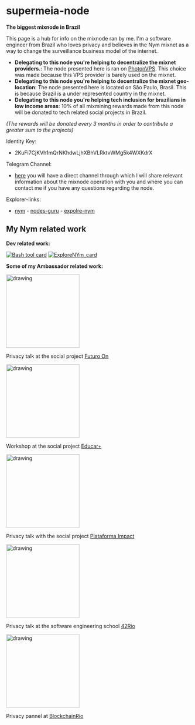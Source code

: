 # supermeia-node
**The biggest mixnode in Brazil**

This page is a hub for info on the mixnode ran by me. I'm a software engineer from Brazil who loves privacy and believes in the Nym mixnet as a way to change the surveillance business model of the internet.

* **Delegating to this node you're helping to decentralize the mixnet providers.**: The node presented here is ran on [PhotonVPS](https://www.photonvps.com/). This choice was made because this VPS provider is barely used on the mixnet.
* **Delegating to this node you're helping to decentralize the mixnet geo-location**: The node presented here is located on São Paulo, Brasil. This is because Brazil is a under represented country in the mixnet. 
* **Delegating to this node you're helping tech inclusion for brazilians in low income areas**: 10% of all mixmining rewards made from this node will be donated to tech related social projects in Brazil.

*(The rewards will be donated every 3 months in order to contribute a greater sum to the projects)*

Identity Key:
*  2KuFi7CjKVh1mQrNKhdwLjhXBhVLRktvWMg5k4WXKdrX

Telegram Channel:
* [here](https://t.me/+Mr2-01bJqJQ3Njkx) you will have a direct channel through which I will share relevant information about the mixnode operation with you and where you can contact me if you have any questions regarding the node.

Explorer-links:
* [nym](https://explorer.nymtech.net/network-components/mixnode/927) - [nodes-guru](https://mixnet.explorers.guru/mixnode/2KuFi7CjKVh1mQrNKhdwLjhXBhVLRktvWMg5k4WXKdrX) - [expolre-nym](https://explorenym.net/mixnode/2kufi7cjkvh1mqrnkhdwljhxbhvlrktvwmg5k4wxkdrx/)

## My Nym related work
**Dev related work:**

[![Bash tool card](https://github-readme-stats.vercel.app/api/pin/?username=P-R-I-S-M-Brasil&theme=dark&repo=mixFetchDemo)](https://github.com/P-R-I-S-M-Brasil/mixFetchDemo)
[![ExploreNYm_card](https://github-readme-stats.vercel.app/api/pin/?username=explorenym&theme=dark&repo=bash-tool)](https://github.com/ExploreNYM/bash-tool)

**Some of my Ambassador related work:**

<img src="https://github.com/gabrielclcardoso/supermeia-nodes/assets/69059969/671c575b-0dd8-4807-b8bf-24abba4db373" alt="drawing" width="200"/>

Privacy talk at the social project [Futuro On](https://www.linkedin.com/company/futuroon-tecnologia)

<img src="https://github.com/gabrielclcardoso/supermeia-nodes/assets/69059969/59d3a9b3-d93d-405d-8c47-4f0b685843ae" alt="drawing" width="200"/>

Workshop at the social project [Educar+](https://www.educarmais.net/)

<img src="https://github.com/gabrielclcardoso/supermeia-nodes/assets/69059969/30879dee-50bb-44a2-88d2-ae2c780fc0ea" alt="drawing" width="200"/>

Privacy talk with the social project [Plataforma Impact](https://plataformaimpact.org/pt/plataforma-impact-pt/)

<img src="https://github.com/gabrielclcardoso/supermeia-nodes/assets/69059969/49614a27-2baf-4c9a-a7d7-b16b1befc114" alt="drawing" width="200"/>

Privacy talk at the software engineering school [42Rio](https://42.rio/)

<img src="https://github.com/gabrielclcardoso/supermeia-nodes/assets/69059969/2d3eec20-2ed7-4326-8fc9-4fdf65a9162e" alt="drawing" width="200"/>

Privacy pannel at [BlockchainRio](https://blockchainfestival.io/)
